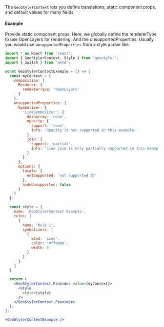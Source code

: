 <!--
 * Released under the BSD 2-Clause License
 *
 * Copyright © 2023-present, terrestris GmbH & Co. KG and GeoStyler contributors
 * All rights reserved.
 *
 * Redistribution and use in source and binary forms, with or without
 * modification, are permitted provided that the following conditions are met:
 *
 * * Redistributions of source code must retain the above copyright notice,
 *   this list of conditions and the following disclaimer.
 *
 * * Redistributions in binary form must reproduce the above copyright notice,
 *   this list of conditions and the following disclaimer in the documentation
 *   and/or other materials provided with the distribution.
 *
 * THIS SOFTWARE IS PROVIDED BY THE COPYRIGHT HOLDERS AND CONTRIBUTORS "AS IS"
 * AND ANY EXPRESS OR IMPLIED WARRANTIES, INCLUDING, BUT NOT LIMITED TO, THE
 * IMPLIED WARRANTIES OF MERCHANTABILITY AND FITNESS FOR A PARTICULAR PURPOSE
 * ARE DISCLAIMED. IN NO EVENT SHALL THE COPYRIGHT HOLDER OR CONTRIBUTORS BE
 * LIABLE FOR ANY DIRECT, INDIRECT, INCIDENTAL, SPECIAL, EXEMPLARY, OR
 * CONSEQUENTIAL DAMAGES (INCLUDING, BUT NOT LIMITED TO, PROCUREMENT OF
 * SUBSTITUTE GOODS OR SERVICES; LOSS OF USE, DATA, OR PROFITS; OR BUSINESS
 * INTERRUPTION) HOWEVER CAUSED AND ON ANY THEORY OF LIABILITY, WHETHER IN
 * CONTRACT, STRICT LIABILITY, OR TORT (INCLUDING NEGLIGENCE OR OTHERWISE)
 * ARISING IN ANY WAY OUT OF THE USE OF THIS SOFTWARE, EVEN IF ADVISED OF THE
 * POSSIBILITY OF SUCH DAMAGE.
 *
-->

The `GeoStylerContext` lets you define translations, static component props, and default values for many fields.

#### Example

Provide static component props. Here, we globally define the rendererType to use OpenLayers for rendering.
And the unsupportedProperties. Usually you would use `unsupportedProperties` from a style parser like.

```jsx
import * as React from 'react';
import { GeoStylerContext, Style } from 'geostyler';
import { Switch } from 'antd';

const GeoStylerContextExample = () => {
  const myContext = {
    composition: {
      Renderer: {
        rendererType: 'OpenLayers'
      }
    },
    unsupportedProperties: {
      Symbolizer: {
        'LineSymbolizer': {
          dasharray: 'none',
          opacity: {
            support: 'none',
            info: 'Opacity is not supported in this example.'
          },
          join: {
            support: 'partial',
            info: 'Line join is only partially supported in this example.'
          }
        }
      },
      options: {
        locale: {
          notSupported: 'not supported 😞'
        },
        hideUnsupported: false
      }
    }
  };

  const style = {
    name: 'GeoStylerContext Example',
    rules: [
      {
        name: 'Rule 1',
        symbolizers: [
          {
            kind: 'Line',
            color: '#ff0000',
            width: 5
          }
        ]
      }
    ]
  }

  return (
    <GeoStylerContext.Provider value={myContext}>
      <Style
        style={style}
      />
    </GeoStylerContext.Provider>
  );
};

<GeoStylerContextExample />
```
